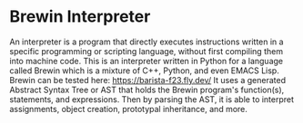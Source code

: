 # Brewin Interpreter

An interpreter is a program that directly executes instructions written in a specific programming or scripting language, without first compiling them into machine code. This is an interpreter written in Python for a language called Brewin which is a mixture of C++, Python, and even EMACS Lisp.
Brewin can be tested here: 
https://barista-f23.fly.dev/
It uses a generated Abstract Syntax Tree or AST that holds the Brewin program's function(s), statements, and expressions. Then by parsing the AST, it is able to interpret assignments, object creation, prototypal inheritance, and more.

